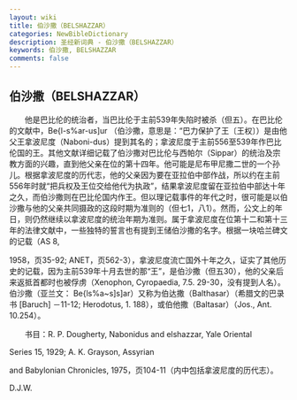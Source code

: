 ```yaml
---
layout: wiki
title: 伯沙撒（BELSHAZZAR）
categories: NewBibleDictionary
description: 圣经新词典 - 伯沙撒（BELSHAZZAR）
keywords: 伯沙撒, BELSHAZZAR
comments: false
---
```


## 伯沙撒（BELSHAZZAR）

　　他是巴比伦的统治者，当巴比伦于主前539年失陷时被杀（但五）。在巴比伦的文献中，Be{l-s%ar-us]ur （伯沙撒，意思是：“巴力保护了王〔王权〕）是由他父王拿波尼度（Naboni-dus）提到其名的；拿波尼度于主前556至539年作巴比伦国的王。其他文献详细记载了伯沙撒对巴比伦与西帕尔（Sippar）的统治及宗教方面的兴趣，直到他父亲在位的第十四年。他可能是尼布甲尼撒二世的一个孙儿。根据拿波尼度的历代志，他的父亲因为要在亚拉伯中部作战，所以约在主前556年时就“把兵权及王位交给他代为执政”，结果拿波尼度留在亚拉伯中部达十年之久，而伯沙撒则在巴比伦国内作王。但以理记载事件的年代之时，很可能是以伯沙撒与他的父亲共同摄政的这段时期为准则的（但七1，八1）。然而，公文上的年日，则仍然继续以拿波尼度的统治年期为准则。属于拿波尼度在位第十二和第十三年的法律文献中，一些独特的誓言也有提到王储伯沙撒的名字。根据一块哈兰碑文的记载（AS 8,

1958，页35-92; ANET，页562-3），拿波尼度流亡国外十年之久，证实了其他历史的记载，因为主前539年十月去世的那“王”，是伯沙撒（但五30），他的父亲后来返抵首都时也被俘虏（Xenophon, Cyropaedia, 7.5. 29-30，没有提到人名）。伯沙撒（亚兰文： Be{ls%a~s]s]ar）又称为伯达撒（Balthasar）（希腊文的巴录书 [Baruch] －11-12; Herodotus, 1. 188），或伯他撒（Baltasar）（Jos., Ant. 10.254）。

　　书目：R. P. Dougherty, Nabonidus and elshazzar, Yale Oriental

Series 15, 1929; A. K. Grayson, Assyrian

and Babylonian Chronicles, 1975，页104-11（内中包括拿波尼度的历代志）。

D.J.W.






